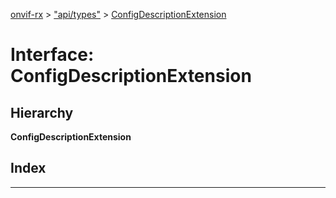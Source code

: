 [onvif-rx](../README.md) > ["api/types"](../modules/_api_types_.md) > [ConfigDescriptionExtension](../interfaces/_api_types_.configdescriptionextension.md)

# Interface: ConfigDescriptionExtension

## Hierarchy

**ConfigDescriptionExtension**

## Index

---

